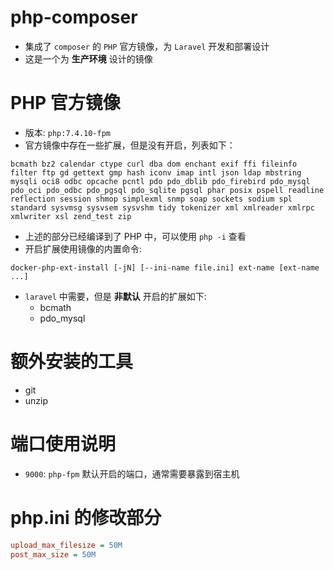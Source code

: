 # php-composer
* 集成了 `composer` 的 `PHP` 官方镜像，为 `Laravel` 开发和部署设计
* 这是一个为 **生产环境** 设计的镜像

# PHP 官方镜像
* 版本: `php:7.4.10-fpm`
* 官方镜像中存在一些扩展，但是没有开启，列表如下：
```
bcmath bz2 calendar ctype curl dba dom enchant exif ffi fileinfo filter ftp gd gettext gmp hash iconv imap intl json ldap mbstring mysqli oci8 odbc opcache pcntl pdo pdo_dblib pdo_firebird pdo_mysql pdo_oci pdo_odbc pdo_pgsql pdo_sqlite pgsql phar posix pspell readline reflection session shmop simplexml snmp soap sockets sodium spl standard sysvmsg sysvsem sysvshm tidy tokenizer xml xmlreader xmlrpc xmlwriter xsl zend_test zip
```
* 上述的部分已经编译到了 PHP 中，可以使用 `php -i` 查看
* 开启扩展使用镜像的内置命令:
```shell
docker-php-ext-install [-jN] [--ini-name file.ini] ext-name [ext-name ...]
```
* `laravel` 中需要，但是 **非默认** 开启的扩展如下:
    - bcmath
    - pdo_mysql

# 额外安装的工具
* git
* unzip

# 端口使用说明
* `9000`: `php-fpm` 默认开启的端口，通常需要暴露到宿主机

# php.ini 的修改部分
```ini
upload_max_filesize = 50M
post_max_size = 50M
```